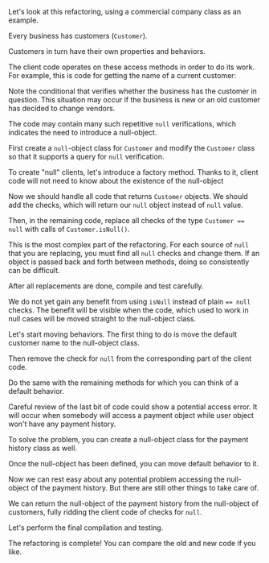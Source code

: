 Let's look at this refactoring, using a commercial company class as an example.

Every business has customers (<code>Customer</code>).

Customers in turn have their own properties and behaviors.

The client code operates on these access methods in order to do its work. For example, this is code for getting the name of a current customer:

Note the conditional that verifies whether the business has the customer in question. This situation may occur if the business is new or an old customer has decided to change vendors.

The code may contain many such repetitive <code>null</code> verifications, which indicates the need to introduce a null-object.

First create a <code>null</code>-object class for <code>Customer</code> and modify the <code>Customer</code> class so that it supports a query for <code>null</code> verification.

To create "null" clients, let's introduce a factory method. Thanks to it, client code will not need to know about the existence of the null-object

Now we should handle all code that returns <code>Customer</code> objects. We should add the checks, which will return our <code>null</code> object instead of <code>null</code> value.

Then, in the remaining code, replace all checks of the type <code>Customer == null</code> with calls of <code>Customer.isNull()</code>.

This is the most complex part of the refactoring. For each source of <code>null</code> that you are replacing, you must find all <code>null</code> checks and change them. If an object is passed back and forth between methods, doing so consistently can be difficult.

After all replacements are done, compile and test carefully.

We do not yet gain any benefit from using <code>isNull</code> instead of plain <code>== null</code>  checks. The benefit will be visible when the code, which used to work in null cases will be moved straight to the null-object class.

Let's start moving behaviors. The first thing to do is move the default customer name to the null-object class.

Then remove the check for <code>null</code> from the corresponding part of the client code.

Do the same with the remaining methods for which you can think of a default behavior.

Careful review of the last bit of code could show a potential access error. It will occur when somebody will access a payment object while user object won't have any payment history.

To solve the problem, you can create a null-object class for the payment history class as well.

Once the null-object has been defined, you can move default behavior to it.

Now we can rest easy about any potential problem accessing the null-object of the payment history. But there are still other things to take care of.

We can return the null-object of the payment history from the null-object of customers, fully ridding the client code of checks for <code>null</code>.

Let's perform the final compilation and testing.

The refactoring is complete! You can compare the old and new code if you like.